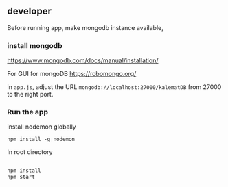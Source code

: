 ## developer

Before running app,
make mongodb instance available,

### install mongodb
   https://www.mongodb.com/docs/manual/installation/

   For GUI for mongoDB
   https://robomongo.org/
   
   in `app.js`, adjust the URL `mongodb://localhost:27000/kalematDB` from 27000 to the right port.

### Run the app

install nodemon globally

`npm install -g nodemon`

In root directory

```bash

npm install
npm start

```
